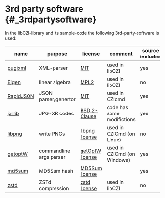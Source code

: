 3rd party software                 {#_3rdpartysoftware}
==================

In the libCZI-library and its sample-code the following 3rd-party-software is used:

name                                                  |  purpose                 | license          | comment                       | source included
 ---------------------------------------------------- | ------------------------ | ---------------- | ----------------------------- | -----
 [pugixml](https://github.com/zeux/pugixml)           | XML-parser               | [MIT]            | used in libCZI                | yes
 [Eigen](http://eigen.tuxfamily.org/)                 | linear algebra           | [MPL2]           | used in libCZI                | no
 [RapidJSON](http://rapidjson.org/)                   | JSON parser/genertor     | [MIT]            | used in CZIcmd                | yes
 [jxrlib](https://jxrlib.codeplex.com/)               | JPG-XR codec             | [BSD 2-Clause]   | code has some modifictions    | yes
 [libpng](http://libpng.org/pub/png/libpng.html)      | write PNGs               | [libpng license] | used in CZICmd (on Linux)     | no
 [getoptW](https://github.com/bluebaroncanada/getoptW)| commandline args parser  | [getOptW license]| used in CZICmd (on Windows)   | yes
 [md5sum](https://sourceforge.net/projects/md5sum/)   | MD5Sum hash              | [MD5Sum license] |                               | yes
 [zstd](https://github.com/facebook/zstd/)            | ZSTd compression         | [zstd license]   | used in libCZI                | no

 
 [MIT]: https://opensource.org/licenses/MIT   "MIT"
 [MPL2]: https://opensource.org/licenses/MPL-2.0 "MPL2"
 [BSD 2-Clause]: https://opensource.org/licenses/BSD-2-Clause "BSD 2-Clause"
 [libpng license]: http://libpng.org/pub/png/src/libpng-LICENSE.txt "libpng license"
 [getOptW license]: https://github.com/bluebaroncanada/getoptW/#licence] "getOptW license"
 [MD5Sum license]: http://www.cv.nrao.edu/glish/copyright/md5.html "MD5Sum license"
 [zstd license]: https://github.com/facebook/zstd/blob/dev/LICENSE "ZStd license"
